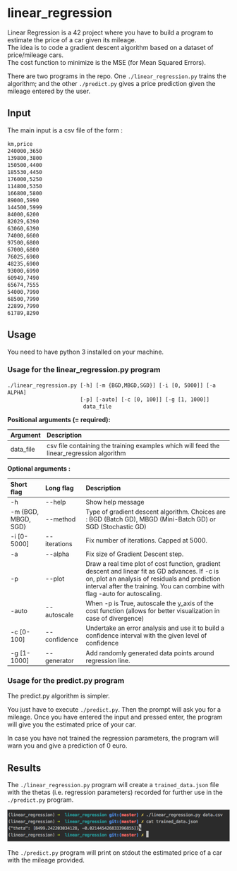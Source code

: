 # linear_regression

Linear Regression is a 42 project where you have to build a program to estimate the price of a car given its mileage.  
The idea is to code a gradient descent algorithm based on a dataset of price/mileage cars.  
The cost function to minimize is the MSE (for Mean Squared Errors).

There are two programs in the repo. One `./linear_regression.py` trains the algorithm; and the other `./predict.py` gives a price prediction given the mileage entered by the user.

## Input

The main input is a csv file of the form :

```
km,price
240000,3650
139800,3800
150500,4400
185530,4450
176000,5250
114800,5350
166800,5800
89000,5990
144500,5999
84000,6200
82029,6390
63060,6390
74000,6600
97500,6800
67000,6800
76025,6900
48235,6900
93000,6990
60949,7490
65674,7555
54000,7990
68500,7990
22899,7990
61789,8290
```

## Usage

You need to have python 3 installed on your machine.

### Usage for the linear_regression.py program

```
./linear_regression.py [-h] [-m {BGD,MBGD,SGD}] [-i [0, 5000]] [-a ALPHA]
                       [-p] [-auto] [-c [0, 100]] [-g [1, 1000]]
                        data_file
```

**Positional arguments (= required):**

Argument         | Description              
:----------------|:-----------------------
data_file        | csv file containing the training examples which will feed the linear_regression algorithm|
  

**Optional arguments :**

|Short flag            | Long flag              | Description             |
:----------------------|:-----------------------| :-----------------------|
  -h                   | --help                 | Show help message
  -m {BGD, MBGD, SGD}  | --method               | Type of gradient descent algorithm. Choices are  : BGD (Batch GD), MBGD (Mini-Batch GD) or SGD (Stochastic GD)
  -i [0-5000]          | --iterations           | Fix number of iterations. Capped at 5000.
  -a                   | --alpha                | Fix size of Gradient Descent step.
  -p                   | --plot                 | Draw a real time plot of cost function, gradient descent and linear fit as GD advances. If -c is on, plot an analysis of residuals and prediction interval after the training. You can combine with flag -auto for autoscaling.
  -auto                | --autoscale            | When -p is True, autoscale the y_axis of the cost function (allows for better visualization in case of divergence)
  -c [0-100]           | --confidence           | Undertake an error analysis and use it to build a confidence interval with the given level of confidence
  -g [1-1000]          | --generator            | Add randomly generated data points around regression line.
  
  
### Usage for the predict.py program

The predict.py algorithm is simpler.

You just have to execute `./predict.py`. Then the prompt will ask you for a mileage. Once you have entered the input and pressed enter, the program will give you the estimated price of your car.

In case you have not trained the regression parameters, the program will warn you and give a prediction of 0 euro. 

## Results

The `./linear_regression.py` program will create a `trained_data.json` file with the thetas (i.e. regression parameters) recorded for further use in the `./predict.py` program.  

<img src="img/linear_reg+screenshot+thetas.png" alt="Results of linear_reg" width="800"/> 


The `./predict.py` program will print on stdout the estimated price of a car with the mileage provided.





